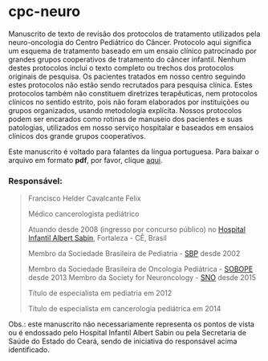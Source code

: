# cpc-neuro

Manuscrito de texto de revisão dos protocolos de tratamento utilizados pela neuro-oncologia do Centro Pediátrico do Câncer. Protocolo aqui significa um esquema de tratamento baseado em um ensaio clínico patrocinado por grandes grupos cooperativos de tratamento do câncer infantil. Nenhum destes protocolos inclui o texto completo ou trechos dos protocolos originais de pesquisa. Os pacientes tratados em nosso centro seguindo estes protocolos não estão sendo recrutados para pesquisa clínica. Estes protocolos também não constituem diretrizes terapêuticas, nem protocolos clínicos no sentido estrito, pois não foram elaborados por instituições ou grupos organizados, usando metodologia explícita. Nossos protocolos podem ser encarados como rotinas de manuseio dos pacientes e suas patologias, utilizados em nosso serviço hospitalar e baseados em ensaios clínicos dos grande grupos cooperativos. 

Este manuscrito é voltado para falantes da língua portuguesa. Para baixar o arquivo em formato **pdf**, por favor, clique [aqui](v0.1/CPC-NEURO2014.pdf).

### Responsável: 
> Francisco Helder Cavalcante Felix
>
> Médico cancerologista pediátrico
>
> Atuando desde 2008 (ingresso por concurso público) no [Hospital Infantil Albert Sabin](http://www.hias.ce.gov.br), Fortaleza - CÊ, Brasil
>
> Membro da Sociedade Brasileira de Pediatria - [SBP](http://www.sbp.com.br) desde 2002
>
> Membro da Sociedade Brasileira de Oncología Pediátrica - [SOBOPE](http://www.sobope.org.br) desde 2013
> Membro da Society for Neuroncology - [SNO](http://soc-neuro-onc.org) desde 2015
>
> Título de especialista em pediatria em 2012
>
> Título de especialista em cancerologia pediátrica em 2014

Obs.: este manuscrito não necessariamente representa os pontos de vista ou é endossado pelo Hospital Infantil Albert Sabin
ou pela Secretaria de Saúde do Estado do Ceará, sendo de iniciativa do responsável acima identificado.
